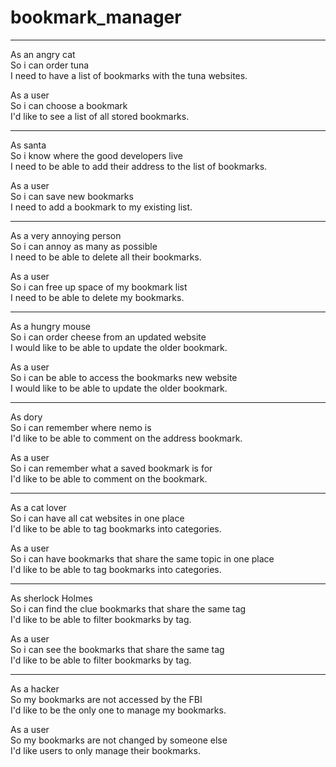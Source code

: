 # bookmark_manager
-------------------------
As an angry cat\
So i can order tuna\
I need to have a list of bookmarks with the tuna websites.

As a user\
So i can choose a bookmark\
I'd like to see a list of all stored bookmarks.

-------------------------

As santa\
So i know where the good developers live\
I need to be able to add their address to the list of bookmarks.

As a user\
So i can save new bookmarks\
I need to add a bookmark to my existing list.

-------------------------

As a very annoying person\
So i can annoy as many as possible\
I need to be able to delete all their bookmarks. 

As a user\
So i can free up space of my bookmark list\
I need to be able to delete my bookmarks. 

-------------------------

As a hungry mouse\
So i can order cheese from an updated website\
I would like to be able to update the older bookmark. 

As a user\
So i can be able to access the bookmarks new website\
I would like to be able to update the older bookmark. 

-------------------------

As dory\
So i can remember where nemo is\
I'd like to be able to comment on the address bookmark. 

As a user\
So i can remember what a saved bookmark is for\
I'd like to be able to comment on the bookmark. 

-------------------------

As a cat lover\
So i can have all cat websites in one place\
I'd like to be able to tag bookmarks into categories.

As a user\
So i can have bookmarks that share the same topic in one place\
I'd like to be able to tag bookmarks into categories. 

-------------------------

As sherlock Holmes\
So i can find the clue bookmarks that share the same tag\
I'd like to be able to filter bookmarks by tag.

As a user\
So i can see the bookmarks that share the same tag\
I'd like to be able to filter bookmarks by tag. 

-------------------------

As a hacker\
So my bookmarks are not accessed by the FBI\
I'd like to be the only one to manage my bookmarks. 

As a user\
So my bookmarks are not changed by someone else\
I'd like users to only manage their bookmarks. 
